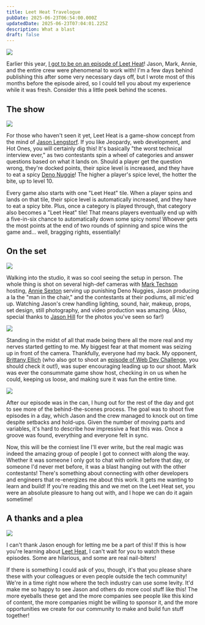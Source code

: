 ```yaml
---
title: Leet Heat Travelogue
pubDate: 2025-06-23T06:54:00.000Z
updatedDate: 2025-06-23T07:04:01.225Z
description: What a blast
draft: false
---
```


![](/assets/media/BA2_4871_Web.jpeg)

Earlier this year, [I got to be on an episode of Leet Heat](https://www.youtube.com/watch?v=ZY3uQb_goHk)! Jason, Mark, Annie, and the entire crew were phenomenal to work with! I'm a few days behind publishing this after some very necessary days off, but I wrote most of this months before the episode aired, so I could tell you about my experience while it was fresh. Consider this a little peek behind the scenes.

## The show

![](/assets/media/BA2_4828_Web.jpeg)

For those who haven't seen it yet, Leet Heat is a game-show concept from the mind of [Jason Lengstorf](https://jason.energy/). If you like Jeopardy, web development, and Hot Ones, you will certainly dig this! It's basically "the worst technical interview ever," as two contestants spin a wheel of categories and answer questions based on what it lands on. Should a player get the question wrong, they're docked points, their spice level is increased, and they have to eat a spicy [Deno Nuggie](https://www.youtube.com/watch?v=3JrR7uktimg)! The higher a player's spice level, the hotter the bite, up to level 10.

Every game also starts with one "Leet Heat" tile. When a player spins and lands on that tile, their spice level is automatically increased, and they have to eat a spicy bite. Plus, once a category is played through, that category also becomes a "Leet Heat" tile! That means players eventually end up with a five-in-six chance to automatically down some spicy noms! Whoever gets the most points at the end of two rounds of spinning and spice wins the game and... well, bragging rights, essentially!

## On the set

![](/assets/media/BA1_5893_Web.jpeg)

Walking into the studio, it was so cool seeing the setup in person. The whole thing is shot on several high-def cameras with [Mark Techson](https://marktechson.com/) hosting, [Annie Sexton](https://anniesexton.com/) serving up punishing Deno Nuggies, Jason producing a la the "man in the chair," and the contestants at their podiums, all mic'ed up. Watching Jason's crew handling lighting, sound, hair, makeup, props, set design, still photography, and video production was amazing. (Also, special thanks to [Jason Hill](https://jasonhillphoto.com/) for the photos you've seen so far!)

![](/assets/media/dbd92546-32b3-4aaf-8e46-4757f7a42520.jpg)

Standing in the midst of all that made being there all the more real and my nerves started getting to me. My biggest fear at that moment was seizing up in front of the camera. Thankfully, everyone had my back. My opponent, [Brittany Ellich](https://brittanyellich.com/) (who also got to shoot an [episode of Web Dev Challenge](https://www.youtube.com/watch?v=X2sEoZG8EIw\&t), you should check it out!), was super encouraging leading up to our shoot. Mark was ever the consummate game show host, checking in on us when he could, keeping us loose, and making sure it was fun the entire time.

![](/assets/media/20250123_125219_Web.jpeg)

After our episode was in the can, I hung out for the rest of the day and got to see more of the behind-the-scenes process. The goal was to shoot five episodes in a day, which Jason and the crew managed to knock out on time despite setbacks and hold-ups. Given the number of moving parts and variables, it's hard to describe how impressive a feat this was. Once a groove was found, everything and everyone felt in sync.

Now, this will be the corniest line I'll ever write, but the real magic was indeed the amazing group of people I got to connect with along the way. Whether it was someone I only got to chat with online before that day, or someone I'd never met before, it was a blast hanging out with the other contestants! There's something about connecting with other developers and engineers that re-energizes me about this work. It gets me wanting to learn and build! If you're reading this and we met on the Leet Heat set, you were an absolute pleasure to hang out with, and I hope we can do it again sometime!

## A thanks and a plea

![](/assets/media/20250123_19372_Web.jpeg)

I can't thank Jason enough for letting me be a part of this! If this is how you're learning about [Leet Heat](https://www.youtube.com/playlist?list=PLz8Iz-Fnk_eQwPfZx8lixhpBg22KCCZzo), I can't wait for you to watch these episodes. Some are hilarious, and some are real nail-biters!

If there is something I could ask of you, though, it's that you please share these with your colleagues or even people outside the tech community! We're in a time right now where the tech industry can use some levity. It'd make me so happy to see Jason and others do more cool stuff like this! The more eyeballs these get and the more companies see people like this kind of content, the more companies might be willing to sponsor it, and the more opportunities we create for our community to make and build fun stuff together!
